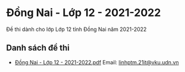 # Đồng Nai - Lớp 12 - 2021-2022

Đề thi dành cho lớp Lớp 12 tỉnh Đồng Nai năm 2021-2022

## Danh sách đề thi

- [Đồng Nai - Lớp 12 - 2021-2022.pdf](Đồng%20Nai%20-%20Lớp%2012%20-%202021-2022.pdf)
Email: linhptm.21it@vku.udn.vn

